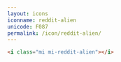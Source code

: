 ```yaml
---
layout: icons
iconname: reddit-alien
unicode: F087
permalink: /icon/reddit-alien/
---
```


``` html
<i class="mi mi-reddit-alien"></i>
```
